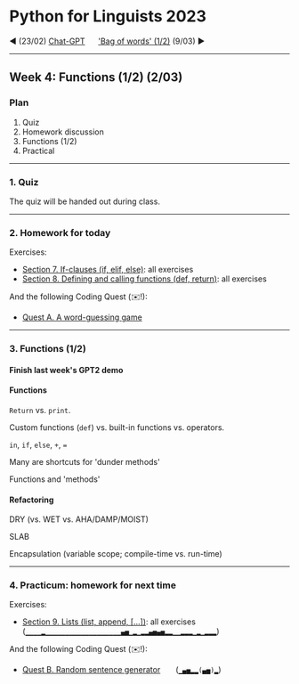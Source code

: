 
# Python for Linguists 2023

◄ (23/02) [Chat-GPT](../classes/03_ChatGPT.md)&nbsp;&nbsp;&nbsp;&nbsp;&nbsp;&nbsp;['Bag of words' (1/2)](../classes/05_Bag_of_words_1.md) (9/03) ►

-------

## Week 4: Functions (1/2) (2/03)


### Plan
1. Quiz
2. Homework discussion
3. Functions (1/2)
4. Practical


-------

### 1. Quiz

The quiz will be handed out during class.

-------

### 2. Homework for today

Exercises:
- [Section 7. If-clauses (if, elif, else)](../exercises/07_if-clauses.md): all exercises
- [Section 8. Defining and calling functions (def, return)](../exercises/08_functions.md): all exercises

And the following Coding Quest (✉️!):
- [Quest A. A word-guessing game](../quests/A_a_word-guessing_game.md) 

-------

### 3. Functions (1/2)

#### Finish last week's GPT2 demo


#### Functions

`Return` vs. `print`.

Custom functions (`def`) vs. built-in functions vs. operators. 

`in`, `if`, `else`, `+`, `=`

Many are shortcuts for 'dunder methods'

Functions and 'methods'

#### Refactoring

DRY (vs. WET vs. AHA/DAMP/MOIST)

SLAB

Encapsulation (variable scope; compile-time vs. run-time)



-------

### 4. Practicum: homework for next time

Exercises:
- [Section 9. Lists (list, append, [...])](../exercises/09_lists.md): all exercises&nbsp;&nbsp;&nbsp;&nbsp;&nbsp; (`▁▁▁▁▂▁▁▁▁▁▁▁▁▁▁▁▁▁▁▁▁▁▁▁▄▅▁▂▁▂▂▄▅▄▅▂▂▁▁▂▂▂▁▂▁▂▂▂`)

And the following Coding Quest (✉️!):
- [Quest B. Random sentence generator](../quests/B_random_sentence_generator.md) &nbsp;&nbsp;&nbsp;&nbsp;&nbsp; (`▁▄▅▂▂(▄▅)▂`)

